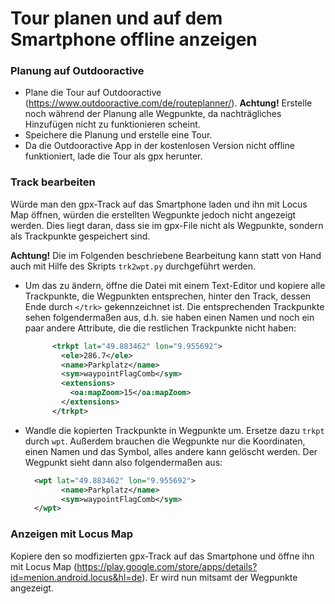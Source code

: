 # Tour planen und auf dem Smartphone offline anzeigen

### Planung auf Outdooractive

* Plane die Tour auf Outdooractive (https://www.outdooractive.com/de/routeplanner/). **Achtung!** Erstelle noch während der Planung alle Wegpunkte, da nachträgliches Hinzufügen nicht zu funktionieren scheint.
* Speichere die Planung und erstelle eine Tour.
* Da die Outdooractive App in der kostenlosen Version nicht offline funktioniert, lade die Tour als gpx herunter.

### Track bearbeiten

Würde man den gpx-Track auf das Smartphone laden und ihn mit Locus Map öffnen, würden die erstellten Wegpunkte jedoch nicht angezeigt werden. Dies liegt daran, dass sie im gpx-File nicht als Wegpunkte, sondern als Trackpunkte gespeichert sind.

**Achtung!** Die im Folgenden beschriebene Bearbeitung kann statt von Hand auch mit Hilfe des Skripts ``trk2wpt.py`` durchgeführt werden.

* Um das zu ändern, öffne die Datei mit einem Text-Editor und kopiere alle Trackpunkte, die Wegpunkten entsprechen, hinter den Track, dessen Ende durch ``</trk>`` gekennzeichnet ist. Die entsprechenden Trackpunkte sehen folgendermaßen aus, d.h. sie haben einen Namen und noch ein paar andere Attribute, die die restlichen Trackpunkte nicht haben:

  ```xml
        <trkpt lat="49.883462" lon="9.955692">
          <ele>286.7</ele>
          <name>Parkplatz</name>
          <sym>waypointFlagComb</sym>
          <extensions>
            <oa:mapZoom>15</oa:mapZoom>
          </extensions>
        </trkpt>
  ```

* Wandle die kopierten Trackpunkte in Wegpunkte um. Ersetze dazu ``trkpt`` durch ``wpt``. Außerdem brauchen die Wegpunkte nur die Koordinaten, einen Namen und das Symbol, alles andere kann gelöscht werden. Der Wegpunkt sieht dann also folgendermaßen aus:

  ```xml
    <wpt lat="49.883462" lon="9.955692">
          <name>Parkplatz</name>
          <sym>waypointFlagComb</sym>
    </wpt>
  ```

### Anzeigen mit Locus Map

Kopiere den so modfizierten gpx-Track auf das Smartphone und öffne ihn mit Locus Map (https://play.google.com/store/apps/details?id=menion.android.locus&hl=de). Er wird nun mitsamt der Wegpunkte angezeigt.